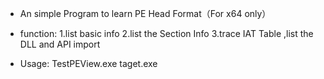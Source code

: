 * An simple Program to learn PE Head Format（For x64 only）
* function:
	1.list basic info
	2.list the Section Info
	3.trace IAT Table ,list the DLL and API import
	
* Usage: TestPEView.exe taget.exe
